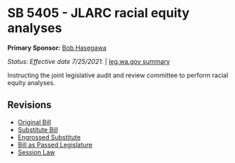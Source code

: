 # SB 5405 - JLARC racial equity analyses
**Primary Sponsor:** [Bob Hasegawa](/person/leg/bob.hasegawa.md)

*Status: Effective date 7/25/2021.* | [leg.wa.gov summary](https://app.leg.wa.gov/billsummary?BillNumber=5405&Year=2021)

Instructing the joint legislative audit and review committee to perform racial equity analyses.

## Revisions
* [Original Bill](1/)
* [Substitute Bill](S/)
* [Engrossed Substitute](S.E/)
* [Bill as Passed Legislature](S.PL/)
* [Session Law](S.SL/)
